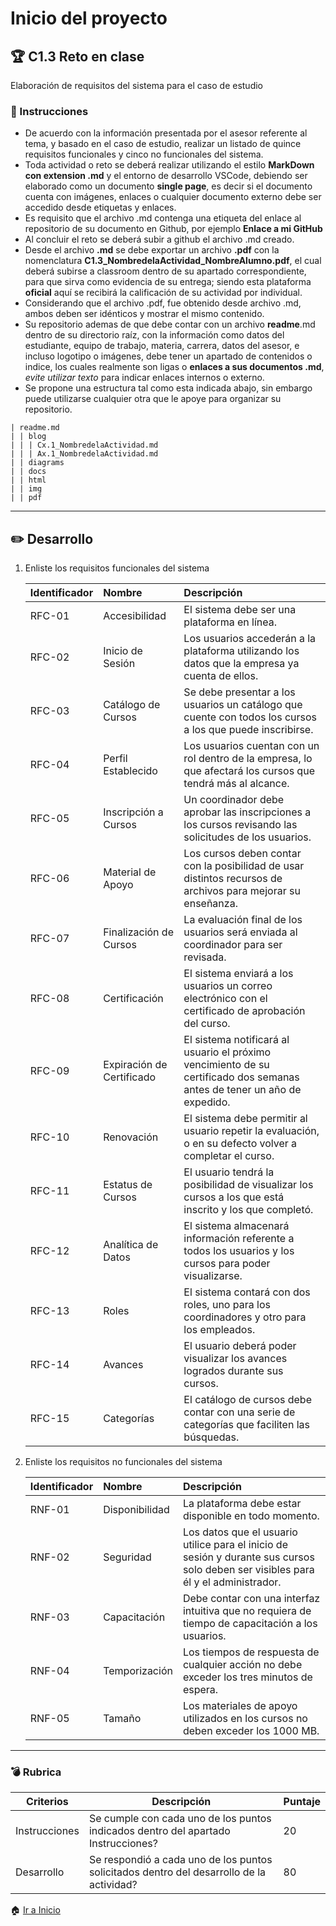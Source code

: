 # Inicio del proyecto

## :trophy: C1.3 Reto en clase

Elaboración de requisitos del sistema para el caso de estudio

### :blue_book: Instrucciones

- De acuerdo con la información presentada por el asesor referente al tema, y basado en el caso de estudio, realizar un listado de quince requisitos funcionales y cinco no funcionales del sistema.
- Toda actividad o reto se deberá realizar utilizando el estilo **MarkDown con extension .md** y el entorno de desarrollo VSCode, debiendo ser elaborado como un documento **single page**, es decir si el documento cuenta con imágenes, enlaces o cualquier documento externo debe ser accedido desde etiquetas y enlaces.
- Es requisito que el archivo .md contenga una etiqueta del enlace al repositorio de su documento en Github, por ejemplo **Enlace a mi GitHub**
- Al concluir el reto se deberá subir a github el archivo .md creado.
- Desde el archivo **.md** se debe exportar un archivo **.pdf** con la nomenclatura **C1.3_NombredelaActividad_NombreAlumno.pdf**, el cual deberá subirse a classroom dentro de su apartado correspondiente, para que sirva como evidencia de su entrega; siendo esta plataforma **oficial** aquí se recibirá la calificación de su actividad por individual.
- Considerando que el archivo .pdf, fue obtenido desde archivo .md, ambos deben ser idénticos y mostrar el mismo contenido.
- Su repositorio ademas de que debe contar con un archivo **readme**.md dentro de su directorio raíz, con la información como datos del estudiante, equipo de trabajo, materia, carrera, datos del asesor, e incluso logotipo o imágenes, debe tener un apartado de contenidos o indice, los cuales realmente son ligas o **enlaces a sus documentos .md**, _evite utilizar texto_ para indicar enlaces internos o externo.
- Se propone una estructura tal como esta indicada abajo, sin embargo puede utilizarse cualquier otra que le apoye para organizar su repositorio.

```
| readme.md
| | blog
| | | Cx.1_NombredelaActividad.md
| | | Ax.1_NombredelaActividad.md
| | diagrams
| | docs
| | html
| | img
| | pdf    
```

___

## :pencil2: Desarrollo

1. Enliste los requisitos funcionales del sistema
   
    Identificador | Nombre | Descripción
    :--|:--|:--
    RFC-01 | Accesibilidad | El sistema debe ser una plataforma en línea.
    RFC-02 | Inicio de Sesión | Los usuarios accederán a la plataforma utilizando los datos que la empresa ya cuenta de ellos.
    RFC-03 | Catálogo de Cursos | Se debe presentar a los usuarios un catálogo que cuente con todos los cursos a los que puede inscribirse.
    RFC-04 | Perfil Establecido | Los usuarios cuentan con un rol dentro de la empresa, lo que afectará los cursos que tendrá más al alcance.
    RFC-05 | Inscripción a Cursos | Un coordinador debe aprobar las inscripciones a los cursos revisando las solicitudes de los usuarios.
    RFC-06 | Material de Apoyo | Los cursos deben contar con la posibilidad de usar distintos recursos de archivos para mejorar su enseñanza.
    RFC-07 | Finalización de Cursos | La evaluación final de los usuarios será enviada al coordinador para ser revisada.
    RFC-08 | Certificación | El sistema enviará a los usuarios un correo electrónico con el certificado de aprobación del curso.
    RFC-09 | Expiración de Certificado | El sistema notificará al usuario el próximo vencimiento de su certificado dos semanas antes de tener un año de expedido.
    RFC-10 | Renovación | El sistema debe permitir al usuario repetir la evaluación, o en su defecto volver a completar el curso.
    RFC-11 | Estatus de Cursos | El usuario tendrá la posibilidad de visualizar los cursos a los que está inscrito y los que completó.
    RFC-12 | Analítica de Datos | El sistema almacenará información referente a todos los usuarios y los cursos para poder visualizarse.
    RFC-13 | Roles | El sistema contará con dos roles, uno para los coordinadores y otro para los empleados.
    RFC-14 | Avances | El usuario deberá poder visualizar los avances logrados durante sus cursos.
    RFC-15 | Categorías | El catálogo de cursos debe contar con una serie de categorías que faciliten las búsquedas.
 
2. Enliste los requisitos no funcionales del sistema
   
    Identificador | Nombre | Descripción
    :--|:--|:--
    RNF-01| Disponibilidad | La plataforma debe estar disponible en todo momento.
    RNF-02| Seguridad | Los datos que el usuario utilice para el inicio de sesión y durante sus cursos solo deben ser visibles para él y el administrador.
    RNF-03| Capacitación | Debe contar con una interfaz intuitiva que no requiera de tiempo de capacitación a los usuarios.
    RNF-04| Temporización | Los tiempos de respuesta de cualquier acción no debe exceder los tres minutos de espera.
    RNF-05| Tamaño | Los materiales de apoyo utilizados en los cursos no deben exceder los 1000 MB.

___

### :bomb: Rubrica

| Criterios     | Descripción                                                                                  | Puntaje |
| ------------- | -------------------------------------------------------------------------------------------- | ------- |
| Instrucciones | Se cumple con cada uno de los puntos indicados dentro del apartado Instrucciones?            | 20 |
| Desarrollo    | Se respondió a cada uno de los puntos solicitados dentro del desarrollo de la actividad?     | 80      |

:house: [Ir a Inicio](https://github.com/edgarcastillo17/avscastillo)